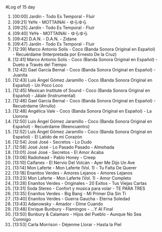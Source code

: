 #Log of 15 day

1. [00:00] Jardín - Todo Es Temporal - Fluir
1. [09:21] YeYe - MOTTAINAI - ゆらゆら
1. [09:25] Jardín - Todo Es Temporal - Fluir
1. [09:40] YeYe - MOTTAINAI - ゆらゆら
1. [09:42] D.A.N. - D.A.N. - Zidane
1. [09:47] Jardín - Todo Es Temporal - Fluir
1. [12:39] Marco Antonio Solís - Coco (Banda Sonora Original en Español) - Recuérdame (Interpretada por Ernesto De la Cruz)
1. [12:41] Marco Antonio Solís - Coco (Banda Sonora Original en Español) - Dueto a Través del Tiempo
1. [12:42] Gael García Bernal - Coco (Banda Sonora Original en Español) - Juanita
1. [12:43] Luis Ángel Gómez Jaramillo - Coco (Banda Sonora Original en Español) - Un Poco Loco
1. [12:45] Mexican Institute of Sound - Coco (Banda Sonora Original en Español) - Jálale (Instrumental)
1. [12:46] Gael García Bernal - Coco (Banda Sonora Original en Español) - Recuérdame (Arrullo)
1. [12:48] Angélica Vale - Coco (Banda Sonora Original en Español) - La Llorona
1. [12:50] Luis Ángel Gómez Jaramillo - Coco (Banda Sonora Original en Español) - Recuérdame (Reencuentro)
1. [12:52] Luis Ángel Gómez Jaramillo - Coco (Banda Sonora Original en Español) - El Latido de mi Corazón
1. [12:54] José José - Secretos - Lo Dudo
1. [12:58] José José - Lo Pasado Pasado - Almohada
1. [13:01] José José - Secretos - El Amor Acaba
1. [13:06] Radiohead - Pablo Honey - Creep
1. [13:10] Caifanes - El Nervio Del Volcán - Ayer Me Dijo Un Ave
1. [13:14] Mon Laferte - Mon Laferte (Vol. 1) - Tu Falta De Querer
1. [13:18] Enanitos Verdes - Amores Lejanos - Amores Lejanos
1. [13:23] Mon Laferte - Mon Laferte (Vol. 1) - Amor Completo
1. [13:28] Enanitos Verdes - Originales - 20 Exitos - Tus Viejas Cartas
1. [13:31] Soda Stereo - Confort y musica para volar - TE PARA TRES
1. [13:35] Enanitos Verdes - Big Bang - Mi Primer Dia Sin Ti
1. [13:40] Enanitos Verdes - Guerra Gaucha - Eterna Soledad
1. [13:43] Adanowsky - Amador - Dime Cuando
1. [13:48] Enrique Bunbury - Flamingos - ...Y Al Final
1. [13:50] Bunbury & Calamaro - Hijos del Pueblo - Aunque No Sea Conmigo
1. [13:53] Carla Morrison - Déjenme Llorar - Hasta la Piel
